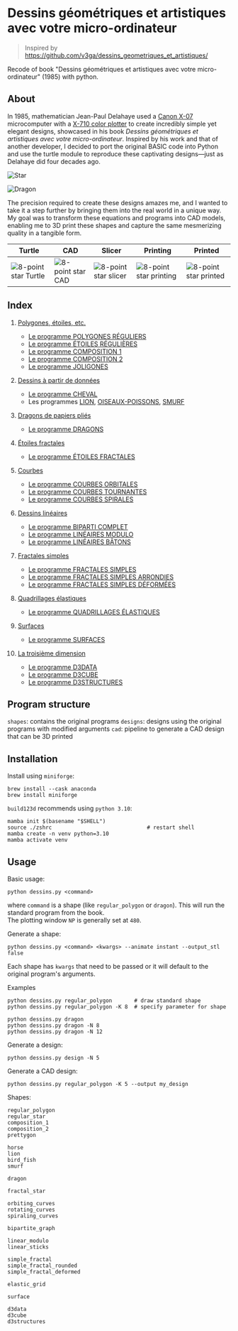 # Dessins géométriques et artistiques avec votre micro-ordinateur
> Inspired by https://github.com/v3ga/dessins_geometriques_et_artistiques/  

Recode of book "Dessins géométriques et artistiques avec votre micro-ordinateur" (1985) with python.

## About
In 1985, mathematician Jean-Paul Delahaye used a [Canon X-07](https://en.wikipedia.org/wiki/Canon_X-07) microcomputer with a [X-710 color plotter](https://www.youtube.com/watch?v=JWhNcsYoXQ0) to create incredibly simple yet elegant designs, showcased in his book _Dessins géométriques et artistiques avec votre micro-ordinateur_. Inspired by his work and that of another developer, I decided to port the original BASIC code into Python and use the turtle module to reproduce these captivating designs—just as Delahaye did four decades ago.

![Star](/img/example_star.png)

![Dragon](/img/example_dragon.png)

The precision required to create these designs amazes me, and I wanted to take it a step further by bringing them into the real world in a unique way. My goal was to transform these equations and programs into CAD models, enabling me to 3D print these shapes and capture the same mesmerizing quality in a tangible form.

| Turtle   | CAD     | Slicer   | Printing |  Printed |
| -------- | ------- | -------- | -------- | -------- |
| ![8-point star Turtle](/img/star8_turtle.png) | ![8-point star CAD](/img/star8_cad.png) | ![8-point star slicer](/img/star8_slicer.png) | ![8-point star printing](/img/star8_printing.png) | ![8-point star printed](/img/star8_printed.png) |

## Index
1. [Polygones, étoiles, etc.](./shapes/polygons_stars/)
   * [Le programme POLYGONES RÉGULIERS](./shapes/polygons_stars/regular_polygon.py)
    * [Le programme ÉTOILES RÉGULIÈRES](./shapes/polygons_stars/regular_star.py)
    * [Le programme COMPOSITION 1](./shapes/polygons_stars/composition_1.py)
    * [Le programme COMPOSITION 2](./shapes/polygons_stars/composition_2.py)
    * [Le programme JOLIGONES](./shapes/polygons_stars/prettygon.py)

2. [Dessins à partir de données](./shapes/designs_from_data/)
    * [Le programme CHEVAL](./shapes/designs_from_data/horse.py)
    * Les programmes [LION](./shapes/designs_from_data/lion.py), [OISEAUX-POISSONS](./shapes/designs_from_data/bird_fish.py), [SMURF](./shapes/designs_from_data/smurf.py)

3. [Dragons de papiers pliés](./shapes/folding_paper_dragons/)
   * [Le programme DRAGONS](./shapes/folding_paper_dragons/dragon.py)

4. [Étoiles fractales](./shapes/fractal_stars/)
   * [Le programme ÉTOILES FRACTALES](./shapes/fractal_stars/fractal_star.py)

5. [Courbes](./shapes/curves/)
    * [Le programme COURBES ORBITALES](./shapes/curves/orbiting_curves.py)
    * [Le programme COURBES TOURNANTES](./shapes/curves/rotating_curves.py)
    * [Le programme COURBES SPIRALES](./shapes/curves/spiraling_curves.py)

6. [Dessins linéaires](./shapes/linear_designs/)
    * [Le programme BIPARTI COMPLET](./shapes/linear_designs/complete_bipartite_graph.py)
    * [Le programme LINÉAIRES MODULO](./shapes/linear_designs/linear_modulo.py)
    * [Le programme LINÉAIRES BÂTONS](./shapes/linear_designs/linear_sticks.py)

7. [Fractales simples](./shapes/simple_fractals/)
    * [Le programme FRACTALES SIMPLES](./shapes/simple_fractals/simple_fractal.py)
    * [Le programme FRACTALES SIMPLES ARRONDIES](./shapes/simple_fractals/simple_fractal_rounded.py)
    * [Le programme FRACTALES SIMPLES DÉFORMÉES](./shapes/simple_fractals/simple_fractal_deformed.py)

8. [Quadrillages élastiques](./shapes/elastic_grids/)
   * [Le programme QUADRILLAGES ÉLASTIQUES](./shapes/elastic_grids/elastic_grid.py)

9. [Surfaces](./shapes/surfaces/)
   * [Le programme SURFACES](./shapes/surfaces/surface.py)

10. [La troisième dimension](./shapes/third_dimension/)
    * [Le programme D3DATA](./shapes/third_dimension/d3data.py)
    * [Le programme D3CUBE](./shapes/third_dimension/d3cube.py)
    * [Le programme D3STRUCTURES](./shapes/third_dimension/d3structures.py)

## Program structure
`shapes`: contains the original programs
`designs`: designs using the original programs with modified arguments
`cad`: pipeline to generate a CAD design that can be 3D printed

## Installation
Install using `miniforge`:
```
brew install --cask anaconda
brew install miniforge
```
`build123d` recommends using `python 3.10`:
```
mamba init $(basename "$SHELL")
source ./zshrc                              # restart shell
mamba create -n venv python=3.10
mamba activate venv
```

## Usage
Basic usage:
```
python dessins.py <command>
```
where `command` is a shape (like `regular_polygon` or `dragon`).
This will run the standard program from the book.  
The plotting window `NP` is generally set at `480`.

Generate a shape:
```
python dessins.py <command> <kwargs> --animate instant --output_stl false
```
Each shape has `kwargs` that need to be passed or it will default to the original program's arguments.

Examples
```
python dessins.py regular_polygon       # draw standard shape
python dessins.py regular_polygon -K 8  # specify parameter for shape
```
```
python dessins.py dragon
python dessins.py dragon -N 8
python dessins.py dragon -N 12
```

Generate a design:
```
python dessins.py design -N 5
```

Generate a CAD design:
```
python dessins.py regular_polygon -K 5 --output my_design
```

Shapes:
```
regular_polygon
regular_star
composition_1
composition_2
prettygon

horse
lion
bird_fish
smurf

dragon

fractal_star

orbiting_curves
rotating_curves
spiraling_curves

bipartite_graph

linear_modulo
linear_sticks

simple_fractal
simple_fractal_rounded
simple_fractal_deformed

elastic_grid

surface

d3data
d3cube
d3structures
```